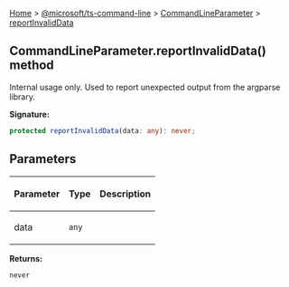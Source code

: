 [Home](./index) &gt; [@microsoft/ts-command-line](./ts-command-line.md) &gt; [CommandLineParameter](./ts-command-line.commandlineparameter.md) &gt; [reportInvalidData](./ts-command-line.commandlineparameter.reportinvaliddata.md)

## CommandLineParameter.reportInvalidData() method

Internal usage only. Used to report unexpected output from the argparse library.

<b>Signature:</b>

```typescript
protected reportInvalidData(data: any): never;
```

## Parameters

|  <p>Parameter</p> | <p>Type</p> | <p>Description</p> |
|  --- | --- | --- |
|  <p>data</p> | <p>`any`</p> |  |

<b>Returns:</b>

`never`


